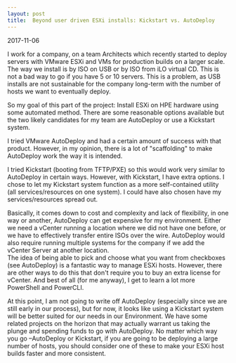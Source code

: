 ```yaml
---
layout: post
title:  Beyond user driven ESXi installs: Kickstart vs. AutoDeploy
---
```


2017-11-06

I work for a company, on a team Architects which recently started to deploy servers with VMware ESXi and VMs for production builds on a larger scale.  The way we install is by ISO on USB or by ISO from iLO virtual CD.  This is not a bad way to go if you have 5 or 10 servers.  This is a problem, as USB installs are not sustainable for the company long-term with the number of hosts we want to eventually deploy.   

So my goal of this part of the project: Install ESXi on HPE hardware using some automated method.  There are some reasonable options available but the two likely candidates for my team are AutoDeploy or use a Kickstart system.  

I tried VMware AutoDeploy and had a certain amount of success with that product.  However, in my opinion, there is a lot of "scaffolding" to make AutoDeploy work the way it is intended.

I tried Kickstart (booting from TFTP/PXE) so this would work very similar to AutoDeploy in certain ways.  However, with Kickstart, I have extra options.  I chose to let my Kickstart system function as a more self-contained utility (all services/resources on one system).  I could have also chosen have my services/resources spread out.

Basically, it comes down to cost and complexity and lack of flexibility, in one way or another, AutoDeploy can get expensive for my environment.  Either we need a vCenter running a location where we did not have one before, or we have to effectively transfer entire ISOs over the wire.   AutoDeploy would also require running multiple systems for the company if we add the vCenter Server at another location.  
The idea of being able to pick and choose what you want from checkboxes (see AutoDeploy) is a fantastic way to manage ESXi hosts.  However, there are other ways to do this that don't require you to buy an extra license for vCenter.  And best of all (for me anyway), I get to learn a lot more PowerShell and PowerCLI.

At this point, I am not going to write off AutoDeploy (especially since we are still early in our process), but for now, it looks like using a Kickstart system will be better suited for our needs in our Environment.  We have some related projects on the horizon that may actually warrant us taking the plunge and spending funds to go with AutoDeploy.  No matter which way you go –AutoDeploy or Kickstart, if you are going to be deploying a large number of hosts, you should consider one of these to make your ESXi host builds faster and more consistent.

